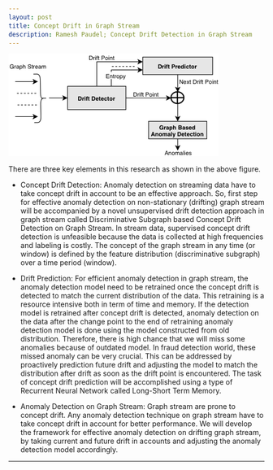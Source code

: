 ```yaml
---
layout: post
title: Concept Drift in Graph Stream
description: Ramesh Paudel; Concept Drift Detection in Graph Stream
---
```


<div class="span2">
    <a href="../assets/pics/graphstream.png">
        <img src="../assets/pics/graphstream.png"
              title="Concept Drift Detection" alt="Concept Drift Detection Architecture"/></a>
    </div>

There are three key elements in this research as shown in the above figure.
- Concept Drift Detection:
Anomaly detection on streaming data have to take concept drift in account to be an effective approach. So, first step for effective anomaly detection on non-stationary (drifting) graph stream will be accompanied by a novel unsupervised drift detection approach in graph stream called Discriminative Subgraph based Concept Drift Detection on Graph Stream. In stream data, supervised concept drift detection is unfeasible because the data is collected at high frequencies and labeling is costly. The concept of the graph stream in any time (or window) is defined by the feature distribution (discriminative subgraph) over a time period (window). 

- Drift Prediction:
For efficient anomaly detection in graph stream, the anomaly detection model need to be retrained once the concept drift is detected to match the current distribution of the data. This retraining is a resource intensive both in term of time and memory. If the detection model is retrained after concept drift is detected, anomaly detection on the data after the change point to the end of retraining anomaly detection model is done using the model constructed from old distribution. Therefore, there is high chance that we will miss some anomalies because of outdated model.  In fraud detection world, these missed anomaly can be very crucial. This can be addressed by proactively prediction future drift and adjusting the model to match the distribution after drift as soon as the drift point is encountered. The task of concept drift prediction will be accomplished using a type of Recurrent Neural Network called Long-Short Term Memory. 

- Anomaly Detection on Graph Stream:
Graph stream are prone to concept drift. Any anomaly detection technique on graph stream have to take concept drift in account for better performance. We will develop the framework for effective anomaly detection on drifting graph stream, by taking current and future drift in accounts and adjusting the anomaly detection model accordingly.


---
